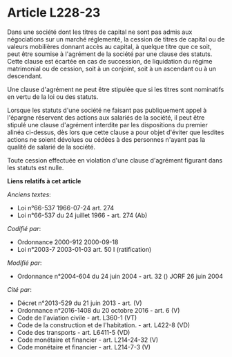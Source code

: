 # Article L228-23

Dans une société dont les titres de capital ne sont pas admis aux négociations sur un marché réglementé, la cession de titres
de capital ou de valeurs mobilières donnant accès au capital, à quelque titre que ce soit, peut être soumise à l'agrément de
la société par une clause des statuts. Cette clause est écartée en cas de succession, de liquidation du régime matrimonial ou
de cession, soit à un conjoint, soit à un ascendant ou à un descendant.

Une clause d'agrément ne peut être stipulée que si les titres sont nominatifs en vertu de la loi ou des statuts.

Lorsque les statuts d'une société ne faisant pas publiquement appel à l'épargne réservent des actions aux salariés de la
société, il peut être stipulé une clause d'agrément interdite par les dispositions du premier alinéa ci-dessus, dès lors que
cette clause a pour objet d'éviter que lesdites actions ne soient dévolues ou cédées à des personnes n'ayant pas la qualité
de salarié de la société.

Toute cession effectuée en violation d'une clause d'agrément figurant dans les statuts est nulle.

**Liens relatifs à cet article**

_Anciens textes_:

  - Loi n°66-537 1966-07-24 art. 274
  - Loi n°66-537 du 24 juillet 1966 - art. 274 (Ab)

_Codifié par_:

  - Ordonnance 2000-912 2000-09-18
  - Loi n°2003-7 2003-01-03 art. 50 I (ratification)

_Modifié par_:

  - Ordonnance n°2004-604 du 24 juin 2004 - art. 32 () JORF 26 juin 2004

_Cité par_:

  - Décret n°2013-529 du 21 juin 2013 - art. (V)
  - Ordonnance n°2016-1408 du 20 octobre 2016 - art. 6 (V)
  - Code de l'aviation civile - art. L360-1 (VT)
  - Code de la construction et de l'habitation. - art. L422-8 (VD)
  - Code des transports - art. L6411-5 (VD)
  - Code monétaire et financier - art. L214-24-32 (V)
  - Code monétaire et financier - art. L214-7-3 (V)
